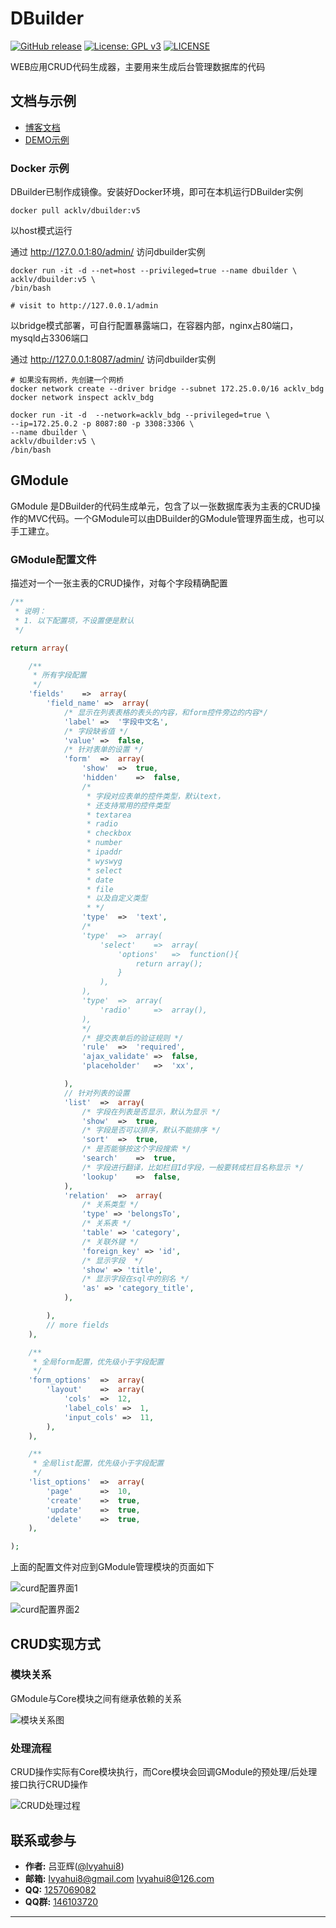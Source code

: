 # DBuilder

[![GitHub release](http://movesun.com/images/svg/dbuilder_version.svg?8797894945)](https://github.com/lvyahui8/dbuilder/releases)
[![License: GPL v3](https://img.shields.io/badge/License-GPLv3-blue.svg)](https://www.gnu.org/licenses/gpl-3.0)
[![LICENSE](https://img.shields.io/badge/license-Anti%20996-blue.svg)](https://github.com/996icu/996.ICU/blob/master/LICENSE)

WEB应用CRUD代码生成器，主要用来生成后台管理数据库的代码

## 文档与示例

* [博客文档](http://www.cnblogs.com/lvyahui/p/5626466.html)
* [DEMO示例](http://movesun.com/dbuilder/admin)

### Docker 示例

DBuilder已制作成镜像。安装好Docker环境，即可在本机运行DBuilder实例

```
docker pull acklv/dbuilder:v5
```

以host模式运行

通过 http://127.0.0.1:80/admin/ 访问dbuilder实例

```shell
docker run -it -d --net=host --privileged=true --name dbuilder \
acklv/dbuilder:v5 \
/bin/bash

# visit to http://127.0.0.1/admin
```

以bridge模式部署，可自行配置暴露端口，在容器内部，nginx占80端口，mysqld占3306端口

通过 http://127.0.0.1:8087/admin/ 访问dbuilder实例

```shell
# 如果没有网桥，先创建一个网桥
docker network create --driver bridge --subnet 172.25.0.0/16 acklv_bdg
docker network inspect acklv_bdg

docker run -it -d  --network=acklv_bdg --privileged=true \
--ip=172.25.0.2 -p 8087:80 -p 3308:3306 \
--name dbuilder \
acklv/dbuilder:v5 \
/bin/bash
```

## GModule

GModule 是DBuilder的代码生成单元，包含了以一张数据库表为主表的CRUD操作的MVC代码。一个GModule可以由DBuilder的GModule管理界面生成，也可以手工建立。

### GModule配置文件

描述对一个一张主表的CRUD操作，对每个字段精确配置

```php
/**
 * 说明：
 * 1. 以下配置项，不设置便是默认
 */

return array(

    /**
     * 所有字段配置
     */
    'fields'    =>  array(
        'field_name' =>  array(
            /* 显示在列表表格的表头的内容，和form控件旁边的内容*/
            'label' =>  '字段中文名',
            /* 字段缺省值 */
            'value' =>  false,
            /* 针对表单的设置 */
            'form'  =>  array(
                'show'  =>  true,
                'hidden'    =>  false,
                /*
                 * 字段对应表单的控件类型，默认text，
                 * 还支持常用的控件类型
                 * textarea
                 * radio
                 * checkbox
                 * number
                 * ipaddr
                 * wyswyg
                 * select
                 * date
                 * file
                 * 以及自定义类型
                 * */
                'type'  =>  'text',
                /*
                'type'  =>  array(
                    'select'    =>  array(
                        'options'   =>  function(){
                            return array();
                        }
                    ),
                ),
                'type'  =>  array(
                    'radio'     =>  array(),
                ),
                */
                /* 提交表单后的验证规则 */
                'rule'  =>  'required',
                'ajax_validate' =>  false,
                'placeholder'   =>  'xx',

            ),
            // 针对列表的设置
            'list'  =>  array(
                /* 字段在列表是否显示，默认为显示 */
                'show'  =>  true,
                /* 字段是否可以排序，默认不能排序 */
                'sort'  =>  true,
                /* 是否能够按这个字段搜索 */
                'search'    =>  true,
                /* 字段进行翻译，比如栏目Id字段，一般要转成栏目名称显示 */
                'lookup'    =>  false,
            ),
            'relation'  =>  array(
                /* 关系类型 */
                'type' => 'belongsTo',
                /* 关系表 */
                'table' => 'category',
                /* 关联外键 */
                'foreign_key' => 'id',
                /* 显示字段  */
                'show' => 'title',
                /* 显示字段在sql中的别名 */
                'as' => 'category_title',
            ),

        ),
        // more fields
    ),

    /**
     * 全局form配置，优先级小于字段配置
     */
    'form_options'  =>  array(
        'layout'    =>  array(
            'cols'  =>  12,
            'label_cols' =>  1,
            'input_cols' =>  11,
        ),
    ),

    /**
     * 全局list配置，优先级小于字段配置
     */
    'list_options'  =>  array(
        'page'      =>  10,
        'create'    =>  true,
        'update'    =>  true,
        'delete'    =>  true,
    ),

);
```

上面的配置文件对应到GModule管理模块的页面如下


![curd配置界面1](http://images2015.cnblogs.com/blog/635249/201606/635249-20160629151814827-1387799654.png)

![curd配置界面2](http://images2015.cnblogs.com/blog/635249/201606/635249-20160629152054265-116461217.png)

## CRUD实现方式

### 模块关系

GModule与Core模块之间有继承依赖的关系

![模块关系图](http://images2015.cnblogs.com/blog/635249/201606/635249-20160629150744546-1324209834.jpg)

### 处理流程

CRUD操作实际有Core模块执行，而Core模块会回调GModule的预处理/后处理接口执行CRUD操作

![CRUD处理过程](http://images2015.cnblogs.com/blog/635249/201606/635249-20160629150946218-1384765501.jpg)

## 联系或参与

* **作者:**  吕亚辉([@lvyahui8](https://github.com/lvyahui8))<br/>
* **邮箱:**  lvyahui8@gmail.com lvyahui8@126.com
* **QQ:** [1257069082](tencent://message/?uin=1257069082) 
* **QQ群:** [146103720](http://shang.qq.com/wpa/qunwpa?idkey=50fce48ad9655e4a6046c6018930f2fc719278d3bc613498336882d3567a4000)

-------
